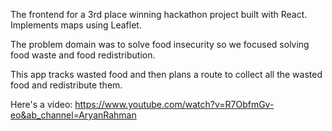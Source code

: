 The frontend for a 3rd place winning hackathon project built with React. Implements maps using Leaflet.

The problem domain was to solve food insecurity so we focused solving food waste and food redistribution.

This app tracks wasted food and then plans a route to collect all the wasted food and redistribute them.

Here's a video: https://www.youtube.com/watch?v=R7ObfmGv-eo&ab_channel=AryanRahman
